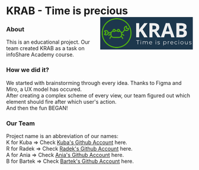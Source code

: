 # KRAB - Time is precious <img width="250px" align="right" alt="KRAB logo" src="./src/img/logo-krab.png" />   

### About
This is an educational project. Our team created KRAB as a task on infoShare Academy course.  
### How we did it?
We started with brainstorming through every idea. Thanks to Figma and Miro, a UX model has occured.  \
After creating a complex scheme of every view, our team figured out which element should fire after which user's action.  \
And then the fun BEGAN!
### Our Team
Project name is an abbreviation of our names:  \
K for Kuba => Check <a href="https://github.com/james-hope">Kuba's Github Account</a> here.  \
R for Radek => Check <a href="https://github.com/pachulski">Radek's Github Account</a> here.  \
A for Ania => Check <a href="https://github.com/ania1995">Ania's Github Account</a> here.  \
B for Bartek => Check <a href="https://github.com/BartekDerylo">Bartek's Github Account</a> here.  



